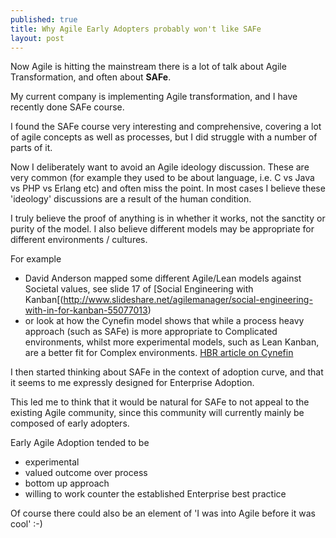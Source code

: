 ```yaml
---
published: true
title: Why Agile Early Adopters probably won't like SAFe
layout: post
---
```

Now Agile is hitting the mainstream there is a lot of talk about Agile Transformation, and often about **SAFe**.

My current company is implementing Agile transformation, and I have recently done SAFe course.

I found the SAFe course very interesting and comprehensive, covering a lot of agile concepts as well as processes, but I did struggle with a number of parts of it.

Now I deliberately want to avoid an Agile ideology discussion. These are very common (for example they used to be about language, i.e. C vs Java vs PHP vs Erlang etc) and often miss the point. In most cases I believe these 'ideology' discussions are a result of the human condition.

I truly believe the proof of anything is in whether it works, not the sanctity or purity of the model.
I also believe different models may be appropriate for different environments / cultures. 

For example 
- David Anderson mapped some different Agile/Lean models against Societal values, see slide 17 of [Social Engineering with Kanban[(http://www.slideshare.net/agilemanager/social-engineering-with-in-for-kanban-55077013)
- or look at how the Cynefin model shows that while a process heavy approach (such as SAFe) is more appropriate to Complicated environments, whilst more experimental models, such as Lean Kanban, are a better fit for Complex environments. [HBR article on Cynefin](https://hbr.org/2007/11/a-leaders-framework-for-decision-making)

I then started thinking about SAFe in the context of adoption curve, and that it seems to me expressly designed for Enterprise Adoption. 

This led me to think that it would be natural for SAFe to not appeal to the existing Agile community, since this community will currently mainly be composed of early adopters.

Early Agile Adoption tended to be
- experimental
- valued outcome over process
- bottom up approach
- willing to work counter the established Enterprise best practice

Of course there could also be an element of 'I was into Agile before it was cool'  :-)